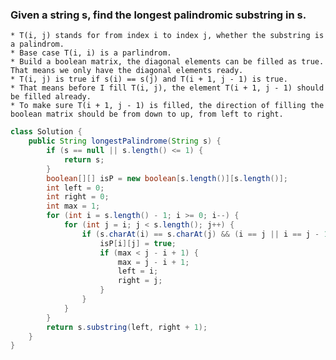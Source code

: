 ### Given a string s, find the longest palindromic substring in s.
    * T(i, j) stands for from index i to index j, whether the substring is a palindrom.
    * Base case T(i, i) is a parlindrom.
    * Build a boolean matrix, the diagonal elements can be filled as true. That means we only have the diagonal elements ready.
    * T(i, j) is true if s(i) == s(j) and T(i + 1, j - 1) is true.
    * That means before I fill T(i, j), the element T(i + 1, j - 1) should be filled already.
    * To make sure T(i + 1, j - 1) is filled, the direction of filling the boolean matrix should be from down to up, from left to right.
    
```java
class Solution {
    public String longestPalindrome(String s) {
        if (s == null || s.length() <= 1) {
            return s;
        }
        boolean[][] isP = new boolean[s.length()][s.length()];
        int left = 0;
        int right = 0;
        int max = 1;
        for (int i = s.length() - 1; i >= 0; i--) {
            for (int j = i; j < s.length(); j++) {
                if (s.charAt(i) == s.charAt(j) && (i == j || i == j - 1 || isP[i + 1][j - 1])) {
                    isP[i][j] = true;
                    if (max < j - i + 1) {
                        max = j - i + 1;
                        left = i;
                        right = j;
                    }
                }
            }
        }
        return s.substring(left, right + 1);
    }
}
```
